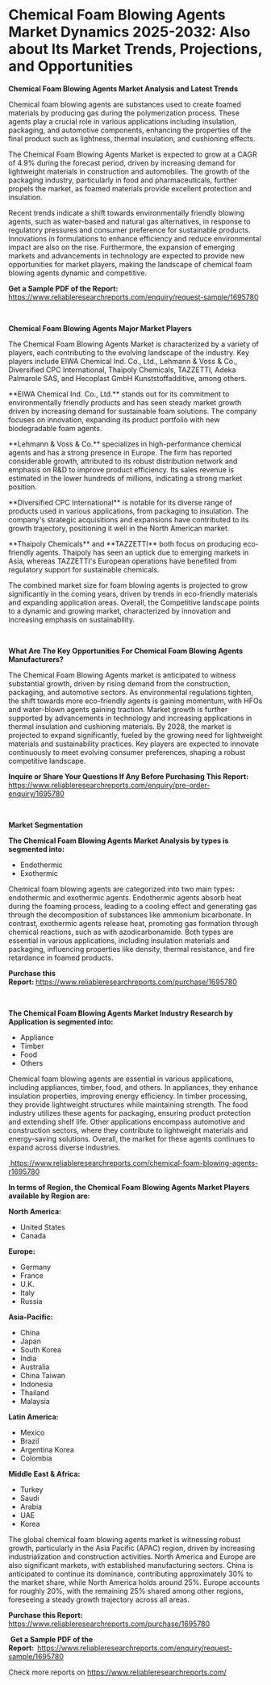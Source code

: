 <p><h1>Chemical Foam Blowing Agents Market Dynamics 2025-2032: Also about Its Market Trends, Projections, and Opportunities</h1></p><p><strong>Chemical Foam Blowing Agents Market Analysis and Latest Trends</strong></p>
<p><p>Chemical foam blowing agents are substances used to create foamed materials by producing gas during the polymerization process. These agents play a crucial role in various applications including insulation, packaging, and automotive components, enhancing the properties of the final product such as lightness, thermal insulation, and cushioning effects.</p><p>The Chemical Foam Blowing Agents Market is expected to grow at a CAGR of 4.9% during the forecast period, driven by increasing demand for lightweight materials in construction and automobiles. The growth of the packaging industry, particularly in food and pharmaceuticals, further propels the market, as foamed materials provide excellent protection and insulation.</p><p>Recent trends indicate a shift towards environmentally friendly blowing agents, such as water-based and natural gas alternatives, in response to regulatory pressures and consumer preference for sustainable products. Innovations in formulations to enhance efficiency and reduce environmental impact are also on the rise. Furthermore, the expansion of emerging markets and advancements in technology are expected to provide new opportunities for market players, making the landscape of chemical foam blowing agents dynamic and competitive.</p></p>
<p><strong>Get a Sample PDF of the Report:&nbsp;</strong> <a href="https://www.reliableresearchreports.com/enquiry/request-sample/1695780?utm_campaign=2002&utm_medium=2&utm_source=Github&utm_content=ia&utm_term=08012025&utm_id=chemical-foam-blowing-agents">https://www.reliableresearchreports.com/enquiry/request-sample/1695780</a></p>
<p>&nbsp;</p>
<p><strong>Chemical Foam Blowing Agents Major Market Players</strong></p>
<p><p>The Chemical Foam Blowing Agents Market is characterized by a variety of players, each contributing to the evolving landscape of the industry. Key players include EIWA Chemical Ind. Co., Ltd., Lehmann & Voss & Co., Diversified CPC International, Thaipoly Chemicals, TAZZETTI, Adeka Palmarole SAS, and Hecoplast GmbH Kunststoffadditive, among others.</p><p>**EIWA Chemical Ind. Co., Ltd.** stands out for its commitment to environmentally friendly products and has seen steady market growth driven by increasing demand for sustainable foam solutions. The company focuses on innovation, expanding its product portfolio with new biodegradable foam agents.</p><p>**Lehmann & Voss & Co.** specializes in high-performance chemical agents and has a strong presence in Europe. The firm has reported considerable growth, attributed to its robust distribution network and emphasis on R&D to improve product efficiency. Its sales revenue is estimated in the lower hundreds of millions, indicating a strong market position.</p><p>**Diversified CPC International** is notable for its diverse range of products used in various applications, from packaging to insulation. The company's strategic acquisitions and expansions have contributed to its growth trajectory, positioning it well in the North American market.</p><p>**Thaipoly Chemicals** and **TAZZETTI** both focus on producing eco-friendly agents. Thaipoly has seen an uptick due to emerging markets in Asia, whereas TAZZETTI's European operations have benefited from regulatory support for sustainable chemicals.</p><p>The combined market size for foam blowing agents is projected to grow significantly in the coming years, driven by trends in eco-friendly materials and expanding application areas. Overall, the Competitive landscape points to a dynamic and growing market, characterized by innovation and increasing emphasis on sustainability.</p></p>
<p>&nbsp;</p>
<p><strong>What Are The Key Opportunities For Chemical Foam Blowing Agents Manufacturers?</strong></p>
<p><p>The Chemical Foam Blowing Agents market is anticipated to witness substantial growth, driven by rising demand from the construction, packaging, and automotive sectors. As environmental regulations tighten, the shift towards more eco-friendly agents is gaining momentum, with HFOs and water-blown agents gaining traction. Market growth is further supported by advancements in technology and increasing applications in thermal insulation and cushioning materials. By 2028, the market is projected to expand significantly, fueled by the growing need for lightweight materials and sustainability practices. Key players are expected to innovate continuously to meet evolving consumer preferences, shaping a robust competitive landscape.</p></p>
<p><strong>Inquire or Share Your Questions If Any Before Purchasing This Report:</strong> <a href="https://www.reliableresearchreports.com/enquiry/pre-order-enquiry/1695780?utm_campaign=2002&utm_medium=2&utm_source=Github&utm_content=ia&utm_term=08012025&utm_id=chemical-foam-blowing-agents">https://www.reliableresearchreports.com/enquiry/pre-order-enquiry/1695780</a></p>
<p>&nbsp;</p>
<p><strong>Market Segmentation</strong></p>
<p><strong>The Chemical Foam Blowing Agents Market Analysis by types is segmented into:</strong></p>
<p><ul><li>Endothermic</li><li>Exothermic</li></ul></p>
<p><p>Chemical foam blowing agents are categorized into two main types: endothermic and exothermic agents. Endothermic agents absorb heat during the foaming process, leading to a cooling effect and generating gas through the decomposition of substances like ammonium bicarbonate. In contrast, exothermic agents release heat, promoting gas formation through chemical reactions, such as with azodicarbonamide. Both types are essential in various applications, including insulation materials and packaging, influencing properties like density, thermal resistance, and fire retardance in foamed products.</p></p>
<p><strong>Purchase this Report:&nbsp;</strong><a href="https://www.reliableresearchreports.com/purchase/1695780?utm_campaign=2002&utm_medium=2&utm_source=Github&utm_content=ia&utm_term=08012025&utm_id=chemical-foam-blowing-agents">https://www.reliableresearchreports.com/purchase/1695780</a></p>
<p>&nbsp;</p>
<p><strong>The Chemical Foam Blowing Agents Market Industry Research by Application is segmented into:</strong></p>
<p><ul><li>Appliance</li><li>Timber</li><li>Food</li><li>Others</li></ul></p>
<p><p>Chemical foam blowing agents are essential in various applications, including appliances, timber, food, and others. In appliances, they enhance insulation properties, improving energy efficiency. In timber processing, they provide lightweight structures while maintaining strength. The food industry utilizes these agents for packaging, ensuring product protection and extending shelf life. Other applications encompass automotive and construction sectors, where they contribute to lightweight materials and energy-saving solutions. Overall, the market for these agents continues to expand across diverse industries.</p></p>
<p><a href="https://www.reliableresearchreports.com/chemical-foam-blowing-agents-r1695780?utm_campaign=2002&utm_medium=2&utm_source=Github&utm_content=ia&utm_term=08012025&utm_id=chemical-foam-blowing-agents">&nbsp;https://www.reliableresearchreports.com/chemical-foam-blowing-agents-r1695780</a></p>
<p><strong>In terms of Region, the Chemical Foam Blowing Agents Market Players available by Region are:</strong></p>
<p>
    <p> <strong> North America: </strong>
        <ul>
            <li>United States</li>
            <li>Canada</li>
        </ul>
        </p> 
    <p> <strong> Europe: </strong>
        <ul>
            <li>Germany</li>
            <li>France</li>
            <li>U.K.</li>
            <li>Italy</li>
            <li>Russia</li>
        </ul>
        </p> 
    <p> <strong> Asia-Pacific: </strong>
        <ul>
            <li>China</li>
            <li>Japan</li>
            <li>South Korea</li>
            <li>India</li>
            <li>Australia</li>
            <li>China Taiwan</li>
            <li>Indonesia</li>
            <li>Thailand</li>
            <li>Malaysia</li>
        </ul>
        </p> 
    <p> <strong> Latin America: </strong>
        <ul>
            <li>Mexico</li>
            <li>Brazil</li>
            <li>Argentina Korea</li>
            <li>Colombia</li>
        </ul>
        </p> 
    <p> <strong> Middle East & Africa: </strong>
        <ul>
            <li>Turkey</li>
            <li>Saudi</li>
            <li>Arabia</li>
            <li>UAE</li>
            <li>Korea</li>
        </ul>
    </p>
    </p>
<p><p>The global chemical foam blowing agents market is witnessing robust growth, particularly in the Asia Pacific (APAC) region, driven by increasing industrialization and construction activities. North America and Europe are also significant markets, with established manufacturing sectors. China is anticipated to continue its dominance, contributing approximately 30% to the market share, while North America holds around 25%. Europe accounts for roughly 20%, with the remaining 25% shared among other regions, foreseeing a steady growth trajectory across all areas.</p></p>
<p><strong>Purchase this Report: </strong><a href="https://www.reliableresearchreports.com/purchase/1695780?utm_campaign=2002&utm_medium=2&utm_source=Github&utm_content=ia&utm_term=08012025&utm_id=chemical-foam-blowing-agents">https://www.reliableresearchreports.com/purchase/1695780</a></p>
<p>&nbsp;<strong>Get a Sample PDF of the Report:&nbsp;&nbsp;</strong><a href="https://www.reliableresearchreports.com/enquiry/request-sample/1695780?utm_campaign=2002&utm_medium=2&utm_source=Github&utm_content=ia&utm_term=08012025&utm_id=chemical-foam-blowing-agents">https://www.reliableresearchreports.com/enquiry/request-sample/1695780</a></p>
<p><strong></strong></p>
<p>Check more reports on <a href="https://www.reliableresearchreports.com/?utm_campaign=2002&utm_medium=2&utm_source=Github&utm_content=ia&utm_term=08012025&utm_id=chemical-foam-blowing-agents">https://www.reliableresearchreports.com/</a></p>